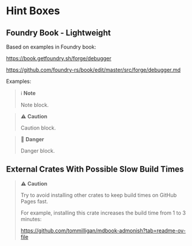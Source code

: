 # Hint Boxes

## Foundry Book - Lightweight 

Based on examples in Foundry book:

https://book.getfoundry.sh/forge/debugger

https://github.com/foundry-rs/book/edit/master/src/forge/debugger.md

Examples:

> ℹ️ **Note**  
>
> Note block.

> ⚠️ **Caution**  
>
> Caution block.

> 🔴 **Danger**
>
> Danger block.

## External Crates With Possible Slow Build Times

> ⚠️ **Caution**  
>
> Try to avoid installing other crates to keep build times on GitHub Pages fast.
> 
> For example, installing this crate increases the build time from 1 to 3 minutes:
>
> https://github.com/tommilligan/mdbook-admonish?tab=readme-ov-file

